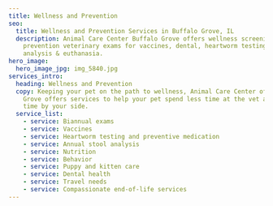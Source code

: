 ```yaml
---
title: Wellness and Prevention
seo:
  title: Wellness and Prevention Services in Buffalo Grove, IL
  description: Animal Care Center Buffalo Grove offers wellness screening &
    prevention veterinary exams for vaccines, dental, heartworm testing, stool
    analysis & euthanasia.
hero_image:
  hero_image_jpg: img_5840.jpg
services_intro:
  heading: Wellness and Prevention
  copy: Keeping your pet on the path to wellness, Animal Care Center of Buffalo
    Grove offers services to help your pet spend less time at the vet and more
    time by your side.
  service_list:
    - service: Biannual exams
    - service: Vaccines
    - service: Heartworm testing and preventive medication
    - service: Annual stool analysis
    - service: Nutrition
    - service: Behavior
    - service: Puppy and kitten care
    - service: Dental health
    - service: Travel needs
    - service: Compassionate end-of-life services
---
```

